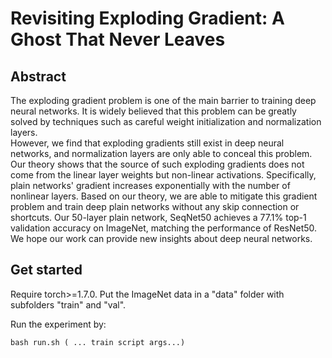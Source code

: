 # Revisiting Exploding Gradient: A Ghost That Never Leaves

## Abstract 
The exploding gradient problem is one of the main barrier to training deep neural networks. 
It is widely believed that this problem can be greatly solved by techniques such as careful weight initialization and normalization layers.  
However, we find that exploding gradients still exist in deep neural networks, and normalization layers are only able to conceal this problem. 
Our theory shows that the source of such exploding gradients does not come from the linear layer weights but non-linear activations. 
Specifically, plain networks' gradient increases exponentially with the number of nonlinear layers. 
Based on our theory, we are able to mitigate this gradient problem and train deep plain networks without any skip connection or shortcuts.
Our 50-layer plain network, SeqNet50 achieves a 77.1% top-1 validation accuracy on ImageNet, matching the performance of ResNet50.
We hope our work can provide new insights about deep neural networks.

## Get started 
Require torch>=1.7.0.
Put the ImageNet data in a "data" folder with subfolders "train" and "val".

Run the experiment by:

```
bash run.sh ( ... train script args...)
```
